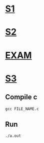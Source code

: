 # [**S1**](/S1/)
# [**S2**](/S2/)
# [**EXAM**](/EXAM/)
# [**S3**](/S3/)
## Compile c 

```
gcc FILE_NAME.c
```

## Run 
```
./a.out
```
